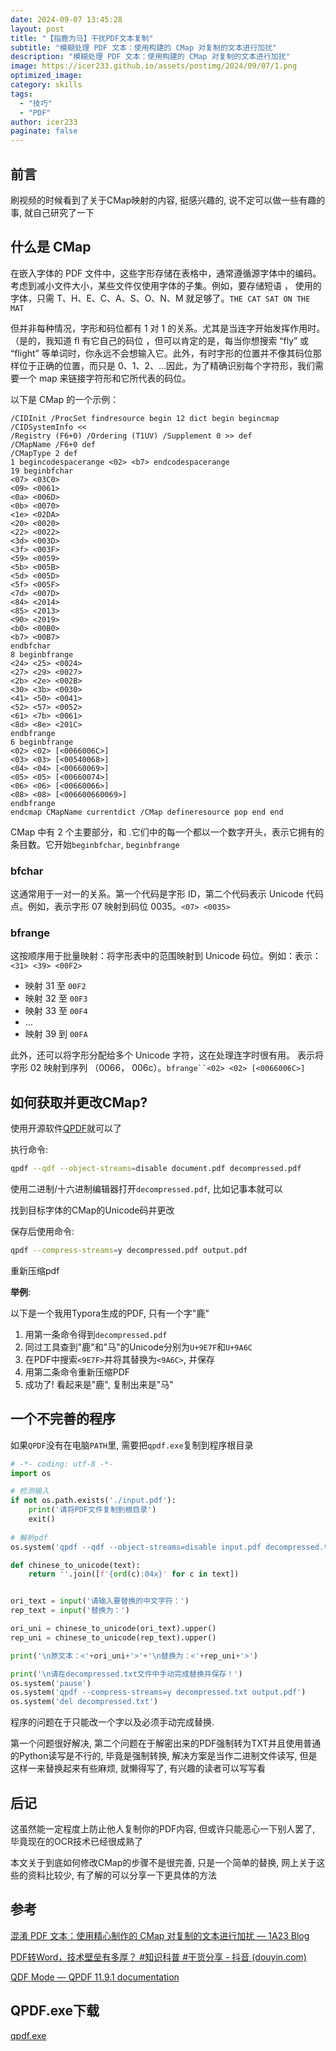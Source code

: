 ```yaml
---
date: 2024-09-07 13:45:28
layout: post
title: "【指鹿为马】干扰PDF文本复制"
subtitle: "模糊处理 PDF 文本：使用构建的 CMap 对复制的文本进行加扰"
description: "模糊处理 PDF 文本：使用构建的 CMap 对复制的文本进行加扰"
image: https://icer233.github.io/assets/postimg/2024/09/07/1.png
optimized_image:
category: skills
tags:
  - "技巧"
  - "PDF"
author: icer233
paginate: false
---
```


## 前言

刷视频的时候看到了关于CMap映射的内容, 挺感兴趣的, 说不定可以做一些有趣的事, 就自己研究了一下

## 什么是 CMap

在嵌入字体的 PDF 文件中，这些字形存储在表格中，通常遵循源字体中的编码。考虑到减小文件大小，某些文件仅使用字体的子集。例如，要存储短语 ， 使用的字体，只需 T、H、E、C、A、S、O、N、M 就足够了。`THE CAT SAT ON THE MAT`

但并非每种情况，字形和码位都有 1 对 1 的关系。尤其是当连字开始发挥作用时。（是的，我知道 fl 有它自己的码位 ，但可以肯定的是，每当你想搜索 “fly” 或 “flight” 等单词时，你永远不会想输入它。此外，有时字形的位置并不像其码位那样位于正确的位置，而只是 0、1、2、...因此，为了精确识别每个字符形，我们需要一个 map 来链接字符形和它所代表的码位。

以下是 CMap 的一个示例：

```
/CIDInit /ProcSet findresource begin 12 dict begin begincmap /CIDSystemInfo <<
/Registry (F6+0) /Ordering (T1UV) /Supplement 0 >> def
/CMapName /F6+0 def
/CMapType 2 def
1 begincodespacerange <02> <b7> endcodespacerange
19 beginbfchar
<07> <03C0>
<09> <0061>
<0a> <006D>
<0b> <0070>
<1e> <02DA>
<20> <0020>
<22> <0022>
<3d> <003D>
<3f> <003F>
<59> <0059>
<5b> <005B>
<5d> <005D>
<5f> <005F>
<7d> <007D>
<84> <2014>
<85> <2013>
<90> <2019>
<b0> <00B0>
<b7> <00B7>
endbfchar
8 beginbfrange
<24> <25> <0024>
<27> <29> <0027>
<2b> <2e> <002B>
<30> <3b> <0030>
<41> <50> <0041>
<52> <57> <0052>
<61> <7b> <0061>
<8d> <8e> <201C>
endbfrange
6 beginbfrange
<02> <02> [<0066006C>]
<03> <03> [<00540068>]
<04> <04> [<00660069>]
<05> <05> [<00660074>]
<06> <06> [<00660066>]
<08> <08> [<006600660069>]
endbfrange
endcmap CMapName currentdict /CMap defineresource pop end end
```

CMap 中有 2 个主要部分，和 .它们中的每一个都以一个数字开头，表示它拥有的条目数。它开始`beginbfchar`, `beginbfrange`

### bfchar

这通常用于一对一的关系。第一个代码是字形 ID，第二个代码表示 Unicode 代码点。例如，表示字形 07 映射到码位 0035。`<07> <0035>`

### bfrange

这按顺序用于批量映射：将字形表中的范围映射到 Unicode 码位。例如：表示：`<31> <39> <00F2>`

- 映射 31 至 `00F2`
- 映射 32 至 `00F3`
- 映射 33 至 `00F4`
- …
- 映射 39 到 `00FA`

此外，还可以将字形分配给多个 Unicode 字符，这在处理连字时很有用。 表示将字形 02 映射到序列 （0066， 006c）。`bfrange``<02> <02> [<0066006C>]`

## 如何获取并更改CMap?

使用开源软件[QPDF](https://github.com/qpdf/qpdf)就可以了

执行命令:

```bash
qpdf --qdf --object-streams=disable document.pdf decompressed.pdf
```

使用二进制/十六进制编辑器打开`decompressed.pdf`, 比如记事本就可以

找到目标字体的CMap的Unicode码并更改

保存后使用命令:

```bash
qpdf --compress-streams=y decompressed.pdf output.pdf
```

重新压缩pdf

**举例**:

以下是一个我用Typora生成的PDF, 只有一个字"鹿"

1. 用第一条命令得到`decompressed.pdf`
2. 同过工具查到"鹿"和"马"的Unicode分别为`U+9E7F`和`U+9A6C`
3. 在PDF中搜索`<9E7F>`并将其替换为`<9A6C>`, 并保存
4. 用第二条命令重新压缩PDF
5. 成功了! 看起来是"鹿", 复制出来是"马"

## 一个不完善的程序

如果`QPDF`没有在电脑`PATH`里, 需要把`qpdf.exe`复制到程序根目录

```python
# -*- coding: utf-8 -*-
import os

# 检测输入
if not os.path.exists('./input.pdf'):
    print('请将PDF文件复制到根目录')
    exit()
    
# 解析pdf
os.system('qpdf --qdf --object-streams=disable input.pdf decompressed.txt')

def chinese_to_unicode(text):
    return ''.join([f'{ord(c):04x}' for c in text])


ori_text = input('请输入要替换的中文字符：')
rep_text = input('替换为：')

ori_uni = chinese_to_unicode(ori_text).upper()
rep_uni = chinese_to_unicode(rep_text).upper()

print('\n原文本：<'+ori_uni+'>'+'\n替换为：<'+rep_uni+'>')

print('\n请在decompressed.txt文件中手动完成替换并保存！')
os.system('pause')
os.system('qpdf --compress-streams=y decompressed.txt output.pdf')
os.system('del decompressed.txt')
```

程序的问题在于只能改一个字以及必须手动完成替换.

第一个问题很好解决, 第二个问题在于解密出来的PDF强制转为TXT并且使用普通的Python读写是不行的, 毕竟是强制转换, 解决方案是当作二进制文件读写, 但是这样一来替换起来有些麻烦, 就懒得写了, 有兴趣的读者可以写写看

## 后记

这虽然能一定程度上防止他人复制你的PDF内容, 但或许只能恶心一下别人罢了, 毕竟现在的OCR技术已经很成熟了

本文关于到底如何修改CMap的步骤不是很完善, 只是一个简单的替换, 网上关于这些的资料比较少, 有了解的可以分享一下更具体的方法

## 参考

[混淆 PDF 文本：使用精心制作的 CMap 对复制的文本进行加扰 — 1A23 Blog](https://blog.1a23.com/2017/08/29/obfuscate-pdf-text-uncopiable-text-with-crafted-cmap/)

[PDF转Word，技术壁垒有多厚？ #知识科普 #干货分享 - 抖音 (douyin.com)](https://www.douyin.com/video/7407742410786131263)

[QDF Mode — QPDF 11.9.1 documentation](https://qpdf.readthedocs.io/en/stable/qdf.html)

## QPDF.exe下载

 [qpdf.exe](https://icer233.github.io/assets/postimg/2024/09/07/qpdf.exe) 
